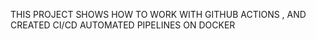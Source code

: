 THIS PROJECT SHOWS HOW TO WORK WITH GITHUB ACTIONS ,  AND CREATED CI/CD AUTOMATED PIPELINES ON DOCKER